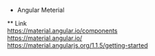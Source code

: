 * Angular Meterial

** Link  
https://material.angular.io/components  
https://material.angular.io/  
https://material.angularjs.org/1.1.5/getting-started
